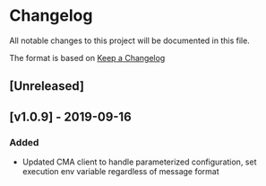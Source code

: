 # Changelog
All notable changes to this project will be documented in this file.

The format is based on [Keep a Changelog](http://keepachangelog.com/en/1.0.0/)

## [Unreleased]

## [v1.0.9] - 2019-09-16
### Added
- Updated CMA client to handle parameterized configuration, set execution env variable regardless of message format
	